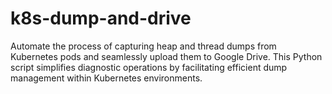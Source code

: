 # k8s-dump-and-drive
Automate the process of capturing heap and thread dumps from Kubernetes pods and seamlessly upload them to Google Drive. This Python script simplifies diagnostic operations by facilitating efficient dump management within Kubernetes environments.
